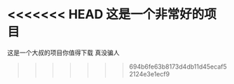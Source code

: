 <<<<<<< HEAD
这是一个非常好的项目
=======
这是一个大叔的项目你值得下载 真没骗人
>>>>>>> 694b6fe63b8173d4db11d45ecaf52124e3e1ecf9
